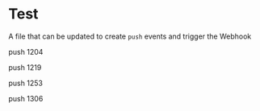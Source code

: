 # Test

A file that can be updated to create `push` events and trigger the Webhook

push 1204

push 1219

push 1253

push 1306
